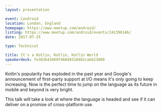 ```yaml
---
layout: presentation

event: Londroid
location: London, England
homepage: https://www.meetup.com/android/
listing: https://www.meetup.com/android/events/241396146/
date: 2017-07-25

type: Technical

title: It's a Kotlin, Kotlin, Kotlin World
speakerdeck: fe383b43469f46849318482cabb23809
---
```


Kotlin's popularity has exploded in the past year and Google's announcement of first-party support at I/O means it's only going to keep increasing. Now is the perfect time to jump on the language as its future in mobile and beyond is very bright.

This talk will take a look at where the language is headed and see if it can deliver on a promise of cross-platform use.
